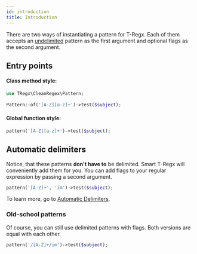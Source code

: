 ```yaml
---
id: introduction
title: Introduction
---
```


There are two ways of instantiating a pattern for T-Regx. Each of them accepts an [undelimited](delimiters.md) pattern
as the first argument and optional flags as the second argument. 

## Entry points

#### Class method style:

```php
use TRegx\CleanRegex\Pattern;
 
Pattern::of('[A-Z][a-z]+')->test($subject);
```

#### Global function style:

```php
pattern('[A-Z][a-z]+')->test($subject);
```

## Automatic delimiters

Notice, that these patterns **don't have to** be delimited. Smart T-Regx will conveniently add them for you.
You can add flags to your regular expression by passing a second argument.
```php
pattern('[A-Z]+', 'im')->test($subject);
```

To learn more, go to [Automatic Delimiters](delimiters.md).

### Old-school patterns

Of course, you can still use delimited patterns with flags. Both versions are equal with each other.

```php
pattern('/[A-Z]+/im')->test($subject);
```
